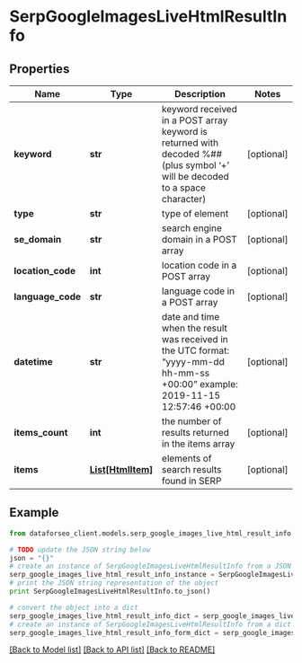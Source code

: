 # SerpGoogleImagesLiveHtmlResultInfo


## Properties

Name | Type | Description | Notes
------------ | ------------- | ------------- | -------------
**keyword** | **str** | keyword received in a POST array keyword is returned with decoded %## (plus symbol ‘+’ will be decoded to a space character) | [optional] 
**type** | **str** | type of element | [optional] 
**se_domain** | **str** | search engine domain in a POST array | [optional] 
**location_code** | **int** | location code in a POST array | [optional] 
**language_code** | **str** | language code in a POST array | [optional] 
**datetime** | **str** | date and time when the result was received in the UTC format: “yyyy-mm-dd hh-mm-ss +00:00” example: 2019-11-15 12:57:46 +00:00 | [optional] 
**items_count** | **int** | the number of results returned in the items array | [optional] 
**items** | [**List[HtmlItem]**](HtmlItem.md) | elements of search results found in SERP | [optional] 

## Example

```python
from dataforseo_client.models.serp_google_images_live_html_result_info import SerpGoogleImagesLiveHtmlResultInfo

# TODO update the JSON string below
json = "{}"
# create an instance of SerpGoogleImagesLiveHtmlResultInfo from a JSON string
serp_google_images_live_html_result_info_instance = SerpGoogleImagesLiveHtmlResultInfo.from_json(json)
# print the JSON string representation of the object
print SerpGoogleImagesLiveHtmlResultInfo.to_json()

# convert the object into a dict
serp_google_images_live_html_result_info_dict = serp_google_images_live_html_result_info_instance.to_dict()
# create an instance of SerpGoogleImagesLiveHtmlResultInfo from a dict
serp_google_images_live_html_result_info_form_dict = serp_google_images_live_html_result_info.from_dict(serp_google_images_live_html_result_info_dict)
```
[[Back to Model list]](../README.md#documentation-for-models) [[Back to API list]](../README.md#documentation-for-api-endpoints) [[Back to README]](../README.md)


